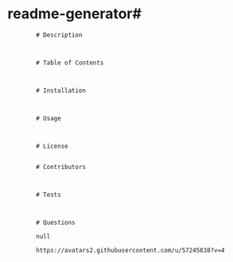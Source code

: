 # readme-generator#   

            # Description 

             

            # Table of Contents 

             

            # Installation 

             

            # Usage 

             

            # License
             

            # Contributors 

             

            # Tests 

             

            # Questions 

            null 

            https://avatars2.githubusercontent.com/u/57245838?v=4 

